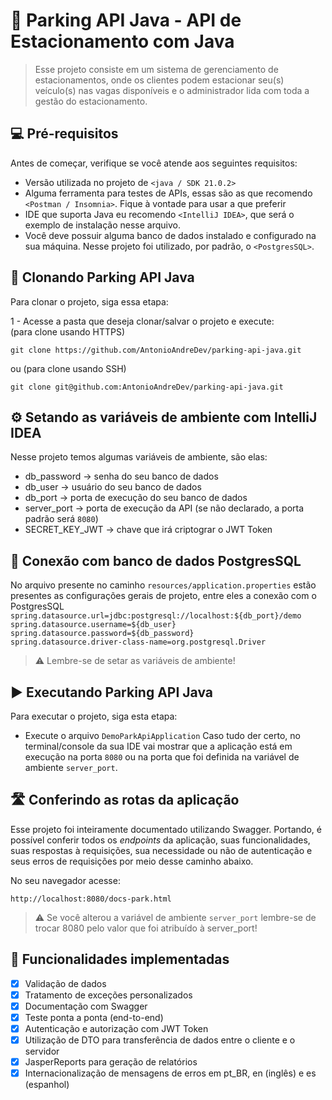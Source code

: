 # 🚗 Parking API Java - API de Estacionamento com Java

> Esse projeto consiste em um sistema de gerenciamento de estacionamentos, onde os clientes podem estacionar seu(s) veículo(s) nas vagas disponíveis e o administrador lida com toda a gestão do estacionamento.

## 💻 Pré-requisitos

Antes de começar, verifique se você atende aos seguintes requisitos:

- Versão utilizada no projeto de `<java / SDK 21.0.2>`
- Alguma ferramenta para testes de APIs, essas são as que recomendo `<Postman / Insomnia>`. Fique à vontade para usar a que preferir
- IDE que suporta Java eu recomendo `<IntelliJ IDEA>`, que será o exemplo de instalação nesse arquivo.
- Você deve possuir alguma banco de dados instalado e configurado na sua máquina. Nesse projeto foi utilizado, por padrão, o `<PostgresSQL>`.

## 🚀 Clonando Parking API Java

Para clonar o projeto, siga essa etapa:

1 - Acesse a pasta que deseja clonar/salvar o projeto e execute: <br/>
(para clone usando HTTPS)
```
git clone https://github.com/AntonioAndreDev/parking-api-java.git
```
ou
(para clone usando SSH)
```
git clone git@github.com:AntonioAndreDev/parking-api-java.git
```

## ⚙️ Setando as variáveis de ambiente com IntelliJ IDEA

Nesse projeto temos algumas variáveis de ambiente, são elas:
- db_password -> senha do seu banco de dados
- db_user -> usuário do seu banco de dados
- db_port -> porta de execução do seu banco de dados
- server_port -> porta de execução da API (se não declarado, a porta padrão será `8080`)
- SECRET_KEY_JWT -> chave que irá criptograr o JWT Token

## 🎲 Conexão com banco de dados PostgresSQL

No arquivo presente no caminho `resources/application.properties` estão presentes as configurações gerais de projeto, entre eles a conexão com o PostgresSQL <br/>
`spring.datasource.url=jdbc:postgresql://localhost:${db_port}/demo` <br/>
`spring.datasource.username=${db_user}` <br/> 
`spring.datasource.password=${db_password}` <br/>
`spring.datasource.driver-class-name=org.postgresql.Driver` <br/>

> ⚠️ Lembre-se de setar as variáveis de ambiente!

## ▶️ Executando Parking API Java

Para executar o projeto, siga esta etapa:
- Execute o arquivo `DemoParkApiApplication`
Caso tudo der certo, no terminal/console da sua IDE vai mostrar que a aplicação está em execução na porta `8080` ou na porta que foi definida na variável de ambiente `server_port`.

## 🛣️ Conferindo as rotas da aplicação

Esse projeto foi inteiramente documentado utilizando Swagger. Portando, é possível conferir todos os _endpoints_ da aplicação, suas funcionalidades, suas respostas à requisições, sua necessidade ou não de autenticação e seus erros de requisições por meio desse caminho abaixo.

No seu navegador acesse:
```
http://localhost:8080/docs-park.html
```
> ⚠️ Se você alterou a variável de ambiente `server_port` lembre-se de trocar 8080 pelo valor que foi atribuído à server_port!


## 🌟 Funcionalidades implementadas
- [X] Validação de dados
- [X] Tratamento de exceções personalizados
- [X] Documentação com Swagger
- [X] Teste ponta a ponta (end-to-end)
- [X] Autenticação e autorização com JWT Token
- [X] Utilização de DTO para transferência de dados entre o cliente e o servidor
- [X] JasperReports para geração de relatórios
- [X] Internacionalização de mensagens de erros em pt_BR, en (inglês) e es (espanhol)
